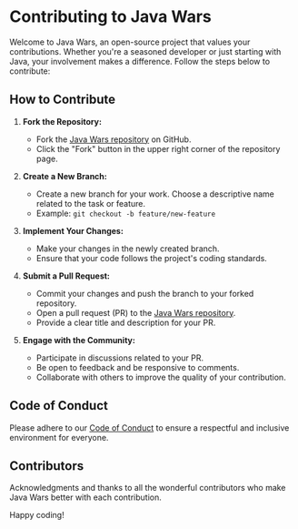 # Contributing to Java Wars

Welcome to Java Wars, an open-source project that values your contributions. Whether you're a seasoned developer or just starting with Java, your involvement makes a difference. Follow the steps below to contribute:

## How to Contribute

1. **Fork the Repository:**
   - Fork the [Java Wars repository](https://github.com/yourusername/java-wars) on GitHub.
   - Click the "Fork" button in the upper right corner of the repository page.

2. **Create a New Branch:**
   - Create a new branch for your work. Choose a descriptive name related to the task or feature.
   - Example: `git checkout -b feature/new-feature`

3. **Implement Your Changes:**
   - Make your changes in the newly created branch.
   - Ensure that your code follows the project's coding standards.

4. **Submit a Pull Request:**
   - Commit your changes and push the branch to your forked repository.
   - Open a pull request (PR) to the [Java Wars repository](https://github.com/yourusername/java-wars).
   - Provide a clear title and description for your PR.

5. **Engage with the Community:**
   - Participate in discussions related to your PR.
   - Be open to feedback and be responsive to comments.
   - Collaborate with others to improve the quality of your contribution.

## Code of Conduct

Please adhere to our [Code of Conduct](CODE_OF_CONDUCT.md) to ensure a respectful and inclusive environment for everyone.

## Contributors

Acknowledgments and thanks to all the wonderful contributors who make Java Wars better with each contribution.

Happy coding!
